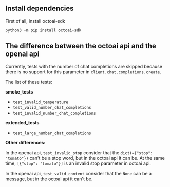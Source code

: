 ## Install dependencies
First of all, install octoai-sdk

`python3 -m pip install octoai-sdk`

## The difference between the octoai api and the openai api

Currently, tests with the number of chat completions are skipped because there is no support for this parameter in `client.chat.completions.create`.

The list of these tests:

**smoke_tests**
- `test_invalid_temperature`
- `test_valid_number_chat_completions`
- `test_invalid_number_chat_completions`

**extended_tests**
- `test_large_number_chat_completions`

**Other differences:**

In the openai api, `test_invalid_stop` consider that the `dict(={"stop": "tomato"})` can't be a stop word, but in the octoai api it can be. 
At the same time, `[{"stop": "tomato"}]` is an invalid stop parameter in octoai api.

In the openai api, `test_valid_content` consider that the `None` can be a message, but in the octoai api it can't be.